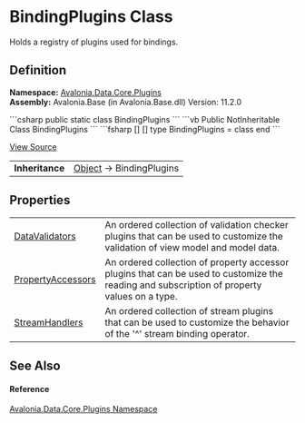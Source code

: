 # BindingPlugins Class


Holds a registry of plugins used for bindings.



## Definition
**Namespace:** <a href="N_Avalonia_Data_Core_Plugins">Avalonia.Data.Core.Plugins</a>  
**Assembly:** Avalonia.Base (in Avalonia.Base.dll) Version: 11.2.0

<Tabs groupId="api-code-preview">
<TabItem value="csharp" label="C#">
```csharp
public static class BindingPlugins
```
</TabItem>
<TabItem value="vb" label="VB">
```vb
Public NotInheritable Class BindingPlugins
```
</TabItem>
<TabItem value="fsharp" label="F#">
```fsharp
[<AbstractClassAttribute>]
[<SealedAttribute>]
type BindingPlugins = class end
```
</TabItem>
</Tabs>



<a href="https://github.com/AvaloniaUI/Avalonia/tree/master/src/Avalonia.Base/Data/Core/Plugins/BindingPlugins.cs" title="View the source code">View Source</a>

<table>
<tr><td><strong>Inheritance</strong></td><td><a href="https://learn.microsoft.com/dotnet/api/system.object" target="_blank" rel="noopener noreferrer">Object</a>  →  BindingPlugins</td></tr>
</table>



## Properties
<table>
<tr>
<td><a href="P_Avalonia_Data_Core_Plugins_BindingPlugins_DataValidators">DataValidators</a></td>
<td>An ordered collection of validation checker plugins that can be used to customize the validation of view model and model data.</td>
</tr>
<tr>
<td><a href="P_Avalonia_Data_Core_Plugins_BindingPlugins_PropertyAccessors">PropertyAccessors</a></td>
<td>An ordered collection of property accessor plugins that can be used to customize the reading and subscription of property values on a type.</td>
</tr>
<tr>
<td><a href="P_Avalonia_Data_Core_Plugins_BindingPlugins_StreamHandlers">StreamHandlers</a></td>
<td>An ordered collection of stream plugins that can be used to customize the behavior of the '^' stream binding operator.</td>
</tr>
</table>

## See Also


#### Reference
<a href="N_Avalonia_Data_Core_Plugins">Avalonia.Data.Core.Plugins Namespace</a>  

